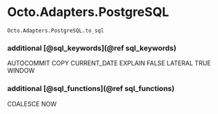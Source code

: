 # Octo.Adapters.PostgreSQL

```@docs
Octo.Adapters.PostgreSQL.to_sql
```


### additional [@sql_keywords](@ref sql_keywords)

AUTOCOMMIT  COPY  CURRENT_DATE  EXPLAIN  FALSE  LATERAL  TRUE  WINDOW


### additional [@sql_functions](@ref sql_functions)

COALESCE NOW
